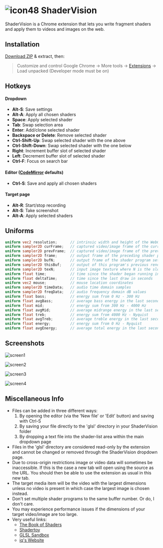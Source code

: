 # ![icon48](https://user-images.githubusercontent.com/10470041/48099653-87f80300-e1dd-11e8-8ef1-68d44ba24f8b.png) ShaderVision
ShaderVision is a Chrome extension that lets you write fragment shaders and apply them to videos and images on the web.

## Installation
[Download ZIP](https://github.com/cIay/ShaderVision/archive/master.zip) & extract, then:
> Customize and control Google Chrome -> More tools -> [Extensions](chrome://extensions/) -> Load unpacked (Developer mode must be on)

## Hotkeys
#### Dropdown
* __Alt-S__: Save settings
* __Alt-A__: Apply all chosen shaders
* __Space__: Apply selected shader
* __Tab__: Swap selection area
* __Enter__: Add/clone selected shader
* __Backspace or Delete__: Remove selected shader
* __Ctrl-Shift-Up__: Swap selected shader with the one above
* __Ctrl-Shift-Down__: Swap selected shader with the one below
* __Right__: Increment buffer slot of selected shader
* __Left__: Decrement buffer slot of selected shader
* __Ctrl-F__: Focus on search bar


#### Editor ([CodeMirror](https://codemirror.net/) defaults)
* __Ctrl-S__: Save and apply all chosen shaders

#### Target page
* __Alt-R__: Start/stop recording
* __Alt-S__: Take screenshot
* __Alt-A__: Apply selected shaders

## Uniforms
```glsl
uniform vec2 resolution;      // intrinsic width and height of the WebGL canvas in pixels
uniform sampler2D curFrame;   // captured video/image frame of the current render cycle
uniform sampler2D prevFrame;  // captured video/image frame of the previous render cycle
uniform sampler2D frame;      // output frame of the preceding shader program, or curFrame if this program is first
uniform sampler2D bufN;       // output frame of the shader program set to buffer N (from 1 to 3)
uniform sampler2D thisBuf;    // output of this program's previous render cycle as long as it has a buffer number set
uniform sampler2D texN;       // input image texture where N is the slot number (from 1 to 6)
uniform float time;           // time since the shader began running in seconds
uniform float deltaTime;      // time since the last draw in seconds
uniform vec2 mouse;           // mouse location coordinates
uniform sampler2D timeData;   // audio time domain samples
uniform sampler2D freqData;   // audio frequency domain dB values
uniform float bass;           // energy sum from 0 Hz - 300 Hz
uniform float avgBass;        // average bass energy in the last second
uniform float mid;            // energy sum from 300 Hz - 4000 Hz
uniform float avgMid;         // average midrange energy in the last second
uniform float treb;           // energy sum from 4000 Hz - Nyquist
uniform float avgTreb;        // average treble energy in the last second
uniform float energy;         // energy sum from 0 Hz - Nyquist
uniform float avgEnergy;      // average total energy in the last second
```

## Screenshots
![screen1](https://user-images.githubusercontent.com/10470041/48097232-81b25880-e1d6-11e8-93a7-c66b6002a94e.PNG)

![screen2](https://user-images.githubusercontent.com/10470041/48097233-824aef00-e1d6-11e8-8024-413c9c0a19ec.PNG)

![screen3](https://user-images.githubusercontent.com/10470041/48097234-824aef00-e1d6-11e8-8bcd-28c5d95cd552.PNG)

![screen4](https://user-images.githubusercontent.com/10470041/48097235-824aef00-e1d6-11e8-9664-b8178fde6a7a.PNG)

## Miscellaneous Info
- Files can be added in three different ways: 
  1. By opening the editor (via the 'New file' or 'Edit' button) and saving with Ctrl-S 
  2. By saving your file directly to the 'glsl' directory in your ShaderVision folder
  3. By dropping a text file into the shader-list area within the main dropdown page
- Files in the 'glsl' directory are considered read-only by the extension and cannot be changed or removed through the ShaderVision dropdown page.
- Due to cross-origin restrictions image or video data will sometimes be inaccessible. If this is the case a new tab will open using the source as the URL. You should then be able to use the extension as usual in this new tab.
- The target media item will be the video with the largest dimensions unless no video is present in which case the largest image is chosen instead.
- Don't set multiple shader programs to the same buffer number. Or do, I don't care.
- You may experience performance issues if the dimensions of your target video/image are too large.
- Very useful links: 
  - [The Book of Shaders](https://thebookofshaders.com/)
  - [Shadertoy](https://www.shadertoy.com/)
  - [GLSL Sandbox](http://glslsandbox.com/)
  - [iq's Website](http://www.iquilezles.org/www/index.htm)
